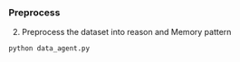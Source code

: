 ### Preprocess

2. Preprocess the dataset into reason and Memory pattern
```
python data_agent.py
```
